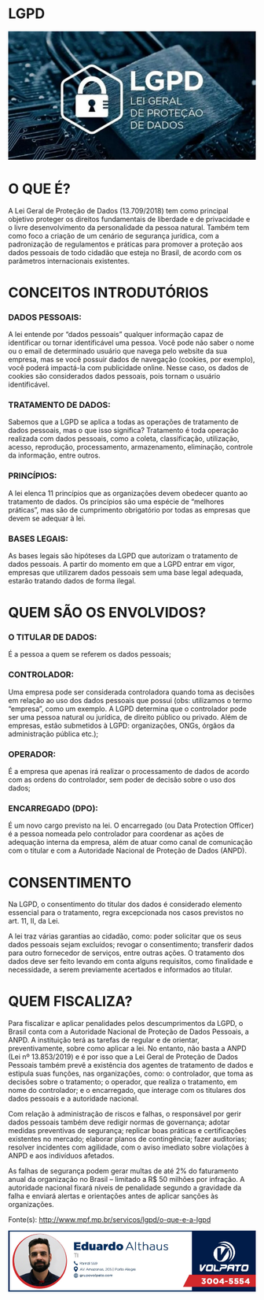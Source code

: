 # LGPD
![LGPD Image](/images/lgpd.jpg)

# O QUE É?
A Lei Geral de Proteção de Dados (13.709/2018) tem como principal objetivo proteger os direitos fundamentais de liberdade e de privacidade e o livre desenvolvimento da personalidade da pessoa natural. Também tem como foco a criação de um cenário de segurança jurídica, com a padronização de regulamentos e práticas para promover a proteção aos dados pessoais de todo cidadão que esteja no Brasil, de acordo com os parâmetros internacionais existentes.

# CONCEITOS INTRODUTÓRIOS
### DADOS PESSOAIS:
A lei entende por “dados pessoais” qualquer informação capaz de identificar ou tornar identificável uma pessoa. Você pode não saber o nome ou o email de determinado usuário que navega pelo website da sua empresa, mas se você possuir dados de navegação (cookies, por exemplo), você poderá impactá-la com publicidade online. Nesse caso, os dados de cookies são considerados dados pessoais, pois tornam o usuário identificável.

### TRATAMENTO DE DADOS:
Sabemos que a LGPD se aplica a todas as operações de tratamento de dados pessoais, mas o que isso significa? Tratamento é toda operação realizada com dados pessoais, como a coleta, classificação, utilização, acesso, reprodução, processamento, armazenamento, eliminação, controle da informação, entre outros.

### PRINCÍPIOS:
A lei elenca 11 princípios que as organizações devem obedecer quanto ao tratamento de dados. Os princípios são uma espécie de “melhores práticas”, mas são de cumprimento obrigatório por todas as empresas que devem se adequar à lei.

### BASES LEGAIS:
As bases legais são hipóteses da LGPD que autorizam o tratamento de dados pessoais. A partir do momento em que a LGPD entrar em vigor, empresas que utilizarem dados pessoais sem uma base legal adequada, estarão tratando dados de forma ilegal.

# QUEM SÃO OS ENVOLVIDOS?
### O TITULAR DE DADOS:
É a pessoa a quem se referem os dados pessoais;  
### CONTROLADOR:
Uma empresa pode ser considerada controladora quando toma as decisões em relação ao uso dos dados pessoais que possui (obs: utilizamos o termo “empresa”, como um exemplo. A LGPD determina que o controlador pode ser uma pessoa natural ou jurídica, de direito público ou privado. Além de empresas, estão submetidos à LGPD: organizações, ONGs, órgãos da administração pública etc.);  
### OPERADOR:
É a empresa que apenas irá realizar o processamento de dados de acordo com as ordens do controlador, sem poder de decisão sobre o uso dos dados;  
### ENCARREGADO (DPO):
É um novo cargo previsto na lei. O encarregado (ou Data Protection Officer) é a pessoa nomeada pelo controlador para coordenar as ações de adequação interna da empresa, além de atuar como canal de comunicação com o titular e com a Autoridade Nacional de Proteção de Dados (ANPD).

# CONSENTIMENTO
Na LGPD, o consentimento do titular dos dados é considerado elemento essencial para o tratamento, regra excepcionada nos casos previstos no art. 11, II, da Lei.

A lei traz várias garantias ao cidadão, como: poder solicitar que os seus dados pessoais sejam excluídos; revogar o consentimento; transferir dados para outro fornecedor de serviços, entre outras ações. O tratamento dos dados deve ser feito levando em conta alguns requisitos, como finalidade e necessidade, a serem previamente acertados e informados ao titular. 

# QUEM FISCALIZA?
Para fiscalizar e aplicar penalidades pelos descumprimentos da LGPD, o Brasil conta com a Autoridade Nacional de Proteção de Dados Pessoais, a ANPD. A instituição terá as tarefas de regular e de orientar, preventivamente, sobre como aplicar a lei. No entanto, não basta a ANPD (Lei nº 13.853/2019) e é por isso que a Lei Geral de Proteção de Dados Pessoais também prevê a existência dos agentes de tratamento de dados e estipula suas funções, nas organizações, como: o controlador, que toma as decisões sobre o tratamento; o operador, que realiza o tratamento, em nome do controlador; e o encarregado, que interage com os titulares dos dados pessoais e a autoridade nacional. 

Com relação à administração de riscos e falhas, o responsável por gerir dados pessoais também deve redigir normas de governança; adotar medidas preventivas de segurança; replicar boas práticas e certificações existentes no mercado; elaborar planos de contingência; fazer auditorias; resolver incidentes com agilidade, com o aviso imediato sobre violações à ANPD e aos indivíduos afetados.

As falhas de segurança podem gerar multas de até 2% do faturamento anual da organização no Brasil – limitado a R$ 50 milhões por infração. A autoridade nacional fixará níveis de penalidade segundo a gravidade da falha e enviará alertas e orientações antes de aplicar sanções às organizações.  

Fonte(s): http://www.mpf.mp.br/servicos/lgpd/o-que-e-a-lgpd

![Assinatura](/images/EduardoAlthaus.jpg)
